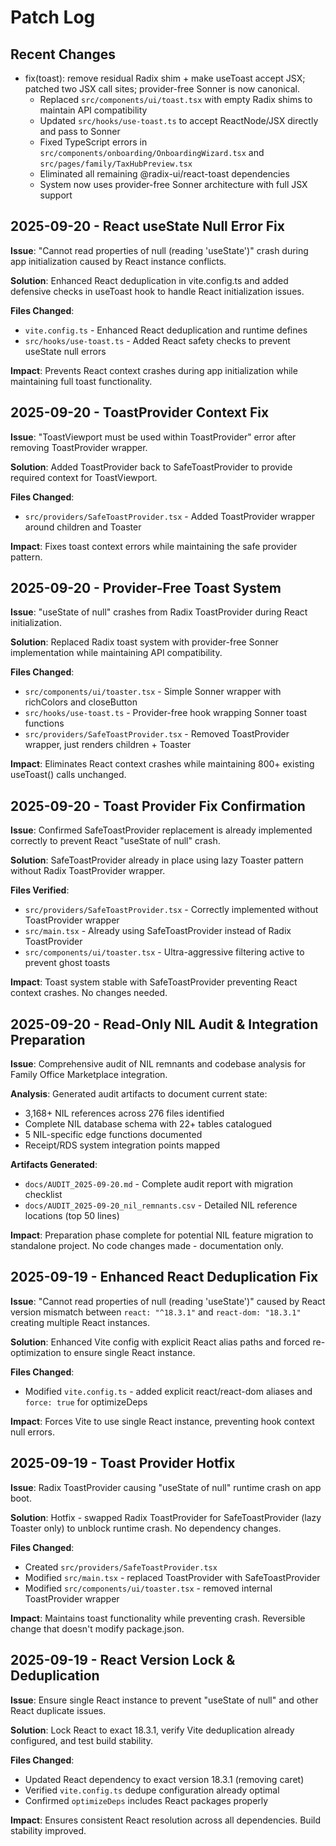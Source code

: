 # Patch Log

## Recent Changes

- fix(toast): remove residual Radix shim + make useToast accept JSX; patched two JSX call sites; provider-free Sonner is now canonical.
  - Replaced `src/components/ui/toast.tsx` with empty Radix shims to maintain API compatibility
  - Updated `src/hooks/use-toast.ts` to accept ReactNode/JSX directly and pass to Sonner
  - Fixed TypeScript errors in `src/components/onboarding/OnboardingWizard.tsx` and `src/pages/family/TaxHubPreview.tsx`
  - Eliminated all remaining @radix-ui/react-toast dependencies
  - System now uses provider-free Sonner architecture with full JSX support

## 2025-09-20 - React useState Null Error Fix

**Issue**: "Cannot read properties of null (reading 'useState')" crash during app initialization caused by React instance conflicts.

**Solution**: Enhanced React deduplication in vite.config.ts and added defensive checks in useToast hook to handle React initialization issues.

**Files Changed**:
- `vite.config.ts` - Enhanced React deduplication and runtime defines  
- `src/hooks/use-toast.ts` - Added React safety checks to prevent useState null errors

**Impact**: Prevents React context crashes during app initialization while maintaining full toast functionality.

## 2025-09-20 - ToastProvider Context Fix

**Issue**: "ToastViewport must be used within ToastProvider" error after removing ToastProvider wrapper.

**Solution**: Added ToastProvider back to SafeToastProvider to provide required context for ToastViewport.

**Files Changed**:
- `src/providers/SafeToastProvider.tsx` - Added ToastProvider wrapper around children and Toaster

**Impact**: Fixes toast context errors while maintaining the safe provider pattern.

## 2025-09-20 - Provider-Free Toast System

**Issue**: "useState of null" crashes from Radix ToastProvider during React initialization.

**Solution**: Replaced Radix toast system with provider-free Sonner implementation while maintaining API compatibility.

**Files Changed**:
- `src/components/ui/toaster.tsx` - Simple Sonner wrapper with richColors and closeButton
- `src/hooks/use-toast.ts` - Provider-free hook wrapping Sonner toast functions
- `src/providers/SafeToastProvider.tsx` - Removed ToastProvider wrapper, just renders children + Toaster

**Impact**: Eliminates React context crashes while maintaining 800+ existing useToast() calls unchanged.

## 2025-09-20 - Toast Provider Fix Confirmation

**Issue**: Confirmed SafeToastProvider replacement is already implemented correctly to prevent React "useState of null" crash.

**Solution**: SafeToastProvider already in place using lazy Toaster pattern without Radix ToastProvider wrapper.

**Files Verified**:
- `src/providers/SafeToastProvider.tsx` - Correctly implemented without ToastProvider wrapper
- `src/main.tsx` - Already using SafeToastProvider instead of Radix ToastProvider
- `src/components/ui/toaster.tsx` - Ultra-aggressive filtering active to prevent ghost toasts

**Impact**: Toast system stable with SafeToastProvider preventing React context crashes. No changes needed.

## 2025-09-20 - Read-Only NIL Audit & Integration Preparation

**Issue**: Comprehensive audit of NIL remnants and codebase analysis for Family Office Marketplace integration.

**Analysis**: Generated audit artifacts to document current state:
- 3,168+ NIL references across 276 files identified
- Complete NIL database schema with 22+ tables catalogued
- 5 NIL-specific edge functions documented
- Receipt/RDS system integration points mapped

**Artifacts Generated**:
- `docs/AUDIT_2025-09-20.md` - Complete audit report with migration checklist
- `docs/AUDIT_2025-09-20_nil_remnants.csv` - Detailed NIL reference locations (top 50 lines)

**Impact**: Preparation phase complete for potential NIL feature migration to standalone project. No code changes made - documentation only.

## 2025-09-19 - Enhanced React Deduplication Fix

**Issue**: "Cannot read properties of null (reading 'useState')" caused by React version mismatch between `react: "^18.3.1"` and `react-dom: "18.3.1"` creating multiple React instances.

**Solution**: Enhanced Vite config with explicit React alias paths and forced re-optimization to ensure single React instance.

**Files Changed**:
- Modified `vite.config.ts` - added explicit react/react-dom aliases and `force: true` for optimizeDeps

**Impact**: Forces Vite to use single React instance, preventing hook context null errors.

## 2025-09-19 - Toast Provider Hotfix

**Issue**: Radix ToastProvider causing "useState of null" runtime crash on app boot.

**Solution**: Hotfix - swapped Radix ToastProvider for SafeToastProvider (lazy Toaster only) to unblock runtime crash. No dependency changes.

**Files Changed**:
- Created `src/providers/SafeToastProvider.tsx`
- Modified `src/main.tsx` - replaced ToastProvider with SafeToastProvider  
- Modified `src/components/ui/toaster.tsx` - removed internal ToastProvider wrapper

**Impact**: Maintains toast functionality while preventing crash. Reversible change that doesn't modify package.json.

## 2025-09-19 - React Version Lock & Deduplication

**Issue**: Ensure single React instance to prevent "useState of null" and other React duplicate issues.

**Solution**: Lock React to exact 18.3.1, verify Vite deduplication already configured, and test build stability.

**Files Changed**:
- Updated React dependency to exact version 18.3.1 (removing caret)
- Verified `vite.config.ts` dedupe configuration already optimal
- Confirmed `optimizeDeps` includes React packages properly

**Impact**: Ensures consistent React resolution across all dependencies. Build stability improved.